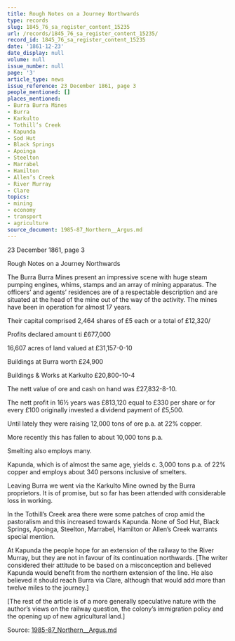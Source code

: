 ```yaml
---
title: Rough Notes on a Journey Northwards
type: records
slug: 1845_76_sa_register_content_15235
url: /records/1845_76_sa_register_content_15235/
record_id: 1845_76_sa_register_content_15235
date: '1861-12-23'
date_display: null
volume: null
issue_number: null
page: '3'
article_type: news
issue_reference: 23 December 1861, page 3
people_mentioned: []
places_mentioned:
- Burra Burra Mines
- Burra
- Karkulto
- Tothill’s Creek
- Kapunda
- Sod Hut
- Black Springs
- Apoinga
- Steelton
- Marrabel
- Hamilton
- Allen’s Creek
- River Murray
- Clare
topics:
- mining
- economy
- transport
- agriculture
source_document: 1985-87_Northern__Argus.md
---
```


23 December 1861, page 3

Rough Notes on a Journey Northwards

The Burra Burra Mines present an impressive scene with huge steam pumping engines, whims, stamps and an array of mining apparatus.  The officers’ and agents’ residences are of a respectable description and are situated at the head of the mine out of the way of the activity.  The mines have been in operation for almost 17 years.

Their capital comprised 2,464 shares of £5 each or a total of £12,320/

Profits declared amount ti	£677,000

16,607 acres of land valued at	£31,157-0-10

Buildings at Burra worth	£24,900

Buildings & Works at Karkulto	£20,800-10-4

The nett value of ore and cash on hand was £27,832-8-10.

The nett profit in 16½ years was £813,120 equal to £330 per share or for every £100 originally invested a dividend payment of £5,500.

Until lately they were raising 12,000 tons of ore p.a. at 22% copper.

More recently this has fallen to about 10,000 tons p.a.

Smelting also employs many.

Kapunda, which is of almost the same age, yields c. 3,000 tons p.a. of 22% copper and employs about 340 persons inclusive of smelters.

Leaving Burra we went via the Karkulto Mine owned by the Burra proprietors.  It is of promise, but so far has been attended with considerable loss in working.

In the Tothill’s Creek area there were some patches of crop amid the pastoralism and this increased towards Kapunda.  None of Sod Hut, Black Springs, Apoinga, Steelton, Marrabel, Hamilton or Allen’s Creek warrants special mention.

At Kapunda the people hope for an extension of the railway to the River Murray, but they are not in favour of its continuation northwards.  [The writer considered their attitude to be based on a misconception and believed Kapunda would benefit from the northern extension of the line.  He also believed it should reach Burra via Clare, although that would add more than twelve miles to the journey.]

[The rest of the article is of a more generally speculative nature with the author’s views on the railway question, the colony’s immigration policy and the opening up of new agricultural land.]

Source: [1985-87_Northern__Argus.md](/downloads/markdown/1985-87_Northern__Argus.md)
